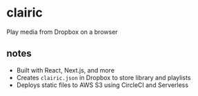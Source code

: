 # clairic
Play media from Dropbox on a browser

## notes
- Built with React, Next.js, and more
- Creates `clairic.json` in Dropbox to store library and playlists
- Deploys static files to AWS S3 using CircleCI and Serverless
